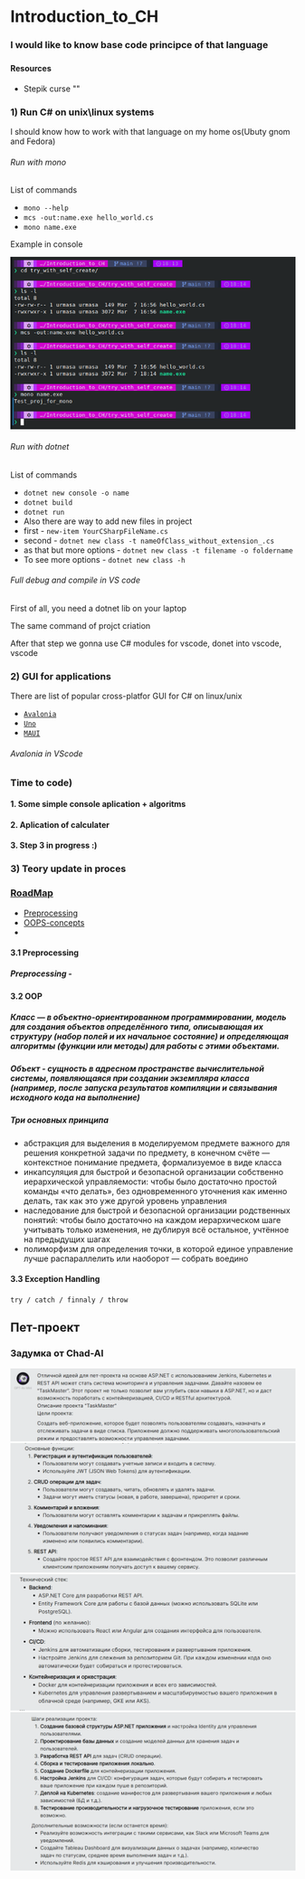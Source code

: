 # Introduction_to_CH


<h3>I would like to know base code principce of that language<h3>

<h4>Resources</h4>
<ul>
    <li>Stepik curse ""</li>
</ul>



<h3>1) Run C# on unix\linux systems</h3>
<p>I should know how to work with that language on my home os(Ubuty gnom and Fedora)</p>


<h6>Run with mono</h6>
<p>List of commands</p>
<ul>
    <li><code>mono --help</code></li>
    <li><code>mcs -out:name.exe hello_world.cs </code></li>
    <li><code>mono name.exe</code></li>
</ul>
<p>Example in console</p>
<img src = "./img/mono_run.png">

<h6>Run with dotnet</h6>
<p>List of commands</p>
<ul>
    <li><code>dotnet new console -o name</code></li>
    <li><code>dotnet build</code></li>
    <li><code>dotnet run</code></li>
    <li>Also there are way to add new files in project</li>
    <li> first - <code>new-item YourCSharpFileName.cs</code></li>
    <li> second - <code>dotnet new class -t nameOfClass_without_extension_.cs </code></li>
    <li> as that but more options - <code>dotnet new class -t filename -o foldername</code></li>
    <li> To see more options - <code>dotnet new class -h</code></li>
</ul>

<h6>Full debug and compile in VS code</h6>

<p>First of all, you need a dotnet lib on your laptop</p>
<p>The same command of projct criation</p>

<p>After that step we gonna use C# modules for vscode, donet into vscode, vscode </p>

<h3>2) GUI for applications</h3>

<p>There are list of popular cross-platfor GUI for C# on linux/unix</p>

<ul>
    <li><code><a href="https://github.com/AvaloniaUI/Avalonia">Avalonia</a></code></li>
    <li><code><a href="https://platform.uno/">Uno</a></code></li>
    <li><code><a href="https://learn.microsoft.com/ru-ru/dotnet/maui/what-is-maui?view=net-maui-8.0">MAUI</a></code></li>
</ul>

<h6>Avalonia in VScode</h6>




<h3>Time to code)</h3>

<h4>1. Some simple console aplication + algoritms</h4>

<h4>2. Aplication of calculater</h4>

<h4>3. Step 3 in progress :)</h4>

<h3>3) Teory update in proces</h3>
<h3><a href ="https://www.geeksforgeeks.org/c-sharp-developer-roadmap/">RoadMap</a></h3>
<ul>
    <li><a href="https://learn.microsoft.com/en-us/dotnet/csharp/language-reference/preprocessor-directives">Preprocessing</a></li>
    <li><a href="">OOPS-concepts</a></li>
    <li></li>
</ul>

<h4>3.1 Preprocessing</h4>
<h5>Preprocessing - </h5>
<p></p>
<h4></h4>

<h4>3.2 OOP</h4>
<h5>Класс  — в объектно-ориентированном программировании, модель для создания объектов определённого типа, описывающая их структуру (набор полей и их начальное состояние) и определяющая алгоритмы (функции или методы) для работы с этими объектами.</h5>
<h5>Объект - сущность в адресном пространстве вычислительной системы, появляющаяся при создании экземпляра класса (например, после запуска результатов компиляции и связывания исходного кода на выполнение)</h5>
<h5>Три основных принципа</h5>
<ul>
    <li>абстракция для выделения в моделируемом предмете важного для решения конкретной задачи по предмету, в конечном счёте — контекстное понимание предмета, формализуемое в виде класса</li>
    <li>инкапсуляция для быстрой и безопасной организации собственно иерархической управляемости: чтобы было достаточно простой команды «что делать», без одновременного уточнения как именно делать, так как это уже другой уровень управления</li>
    <li>наследование для быстрой и безопасной организации родственных понятий: чтобы было достаточно на каждом иерархическом шаге учитывать только изменения, не дублируя всё остальное, учтённое на предыдущих шагах</li>
    <li>полиморфизм для определения точки, в которой единое управление лучше распараллелить или наоборот — собрать воедино</li>
</ul>
<p></p>


<h4>3.3 Exception Handling</h4>

<p><code>try / catch / finnaly / throw</code></p>

<h2>Пет-проект</h2>
<h3>Задумка от Chad-AI</h3>
<img src="./img/chadAi01.png">
<img src="./img/chadAi02.png">
<img src="./img/chadAi03.png">
<img src="./img/chadAi04.png">